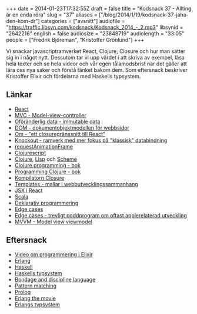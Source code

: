 +++
date = 2014-01-23T17:32:55Z
draft = false
title = "Kodsnack 37 - Allting är en enda röra"
slug = "37"
aliases = ["/blog/2014/1/19/kodsnack-37-jaha-den-kom-dr"]
categories = ["avsnitt"]
audiofile = "https://traffic.libsyn.com/kodsnack/Kodsnack_2014_-_2.mp3"
libsynid = "2642216"
english = false
audiosize = "23848719"
audiolength = "33:05"
people = ["Fredrik Björeman", "Kristoffer Grönlund"]
+++

Vi snackar javascriptramverket React, Clojure, Closure och hur man sätter sig in i något nytt. Dessutom tar vi upp värdet i att skriva av exempel, läsa hela texter och se hela videor och vår egen tålamodsbrist när det gäller att lära oss nya saker och förstå tänket bakom dem. Som eftersnack beskriver Kristoffer Elixir och fördelarna med Haskells typsystem.

## Länkar

- [React](http://facebook.github.io/react/)
- [MVC - Model-view-controller](http://en.wikipedia.org/wiki/Model–view–controller)
- [Oföränderlig data - immutable data](http://en.wikipedia.org/wiki/Immutable_object)
- [DOM - dokumentobjektmodellen för webbsidor](http://en.wikipedia.org/wiki/Document_Object_Model)
- [Om - "ett closuregränssnitt till React"](https://github.com/swannodette/om)
- [Knockout - ramverk med mer fokus på "klassisk" databindning](http://knockoutjs.com)
- [requestAnimationFrame](https://developer.mozilla.org/en-US/docs/Web/API/window.requestAnimationFrame)
- [Clojurescript](http://clojure.org/clojurescript)
- [Clojure](http://clojure.org), [Lisp](http://en.wikipedia.org/wiki/LISP) och [Scheme](http://en.wikipedia.org/wiki/Scheme_%28programming_language%29)
- [Clojure programming - bok](http://shop.oreilly.com/product/0636920013754.do)
- [Programming Clojure - bok](http://pragprog.com/book/shcloj/programming-clojure)
- [Kompilatorn Closure](https://developers.google.com/closure/?hl=sv&csw=1)
- [Templates - mallar i webbutvecklingssammanhang](http://en.wikipedia.org/wiki/Web_template)
- [JSX i React](http://facebook.github.io/react/docs/jsx-in-depth.html)
- [Scala](http://www.scala-lang.org)
- [Deklarativ programmering](http://en.wikipedia.org/wiki/Declarative_programming)
- [Edge cases](http://en.wikipedia.org/wiki/Edge_case)
- [Edge cases - trevligt poddprogram om oftast applerelaterad utveckling](http://edgecasesshow.com)
- [MVVM - Model view viewmodel](http://en.wikipedia.org/wiki/MVVM)

## Eftersnack

- [Video om programmering i Elixir](http://mirror.linux.org.au/pub/linux.conf.au/2014/Thursday/80-Programming_Elixir_The_magic_of_todays_tonic_-_Katie_Miller.mp4)
- [Erlang](http://www.erlang.org)
- [Haskell](http://www.haskell.org/haskellwiki/Haskell)
- [Haskells typsystem](http://stackoverflow.com/questions/3787960/what-makes-haskells-type-system-more-powerful-than-other-languages-type-syst)
- [Bondage and discipline language](http://www.catb.org/jargon/html/B/bondage-and-discipline-language.html)
- [Pattern matching](http://en.wikipedia.org/wiki/Pattern_matching)
- [Prolog](http://en.wikipedia.org/wiki/Prolog)
- [Erlang the movie](https://archive.org/details/ErlangTheMovie)
- [Erlangs typsystem](http://learnyousomeerlang.com/types-or-lack-thereof)

